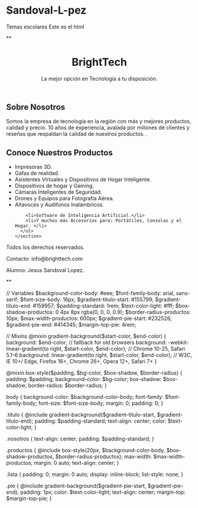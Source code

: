 # Sandoval-L-pez
Temas escolares
Este es el html

 **
<DOCTYPE html >
<html lang="es">
<head>
  <meta charset="UTF-8">
  <meta http-equiv="X-UA-Compatible" content="IE=edge">
  <meta name="viewport" content="width=device-width, initial-scale=1.0">
  <title>BrightTech</title>
</head>
<body>
  <header class="titulo">
    <h1>BrightTech</h1>
    <p>La mejor opción en Tecnología a tu disposición.</p>
  </header>
  <main>
    <section class="nosotros">
      <h2>Sobre Nosotros</h2>      
      <p>Somos la empresa de tecnología en la región con más y mejores productos, calidad y precio. 10 años de experiencia, avalada por millones de clientes y reseñas que respaldan la calidad de nuestros productos. .</p>
    </section>
    <section class="productos">
      <h2>Conoce Nuestros Productos</h2>
      <ul class="lista">
        <li>Impresoras 3D.</li>
        <li>Gafas de realidad.</li>
        <li>Asistentes Virtuales y Dispositivos de Hogar Inteligente.</li>
        <li>Dispositivos de hogar y Gaming.</li>
         <li>Cámaras Inteligentes de Seguridad.</li>
        <li>Drones y Equipos para Fotografía Aérea.</li>
        <li>Altavoces y Audífonos Inalámbricos.</li>
       
        <li>Software de Inteligencia Artificial.</li>
        <li>Y muchos más Accesorios para: Portátiles, Consolas y el Hogar. </li>
      </ul>
    </section>
  </main>
  <footer class="pie">
    <p>Todos los derechos reservados.</p>
    <p>Contacto: info@brighttech.com</p>
    <p>Alumno: Jesus Sandoval Lopez.</p>
  </footer>
</body>
</html>

**

// Variables
$background-color-body: #eee;
$font-family-body: arial, sans-serif;
$font-size-body: 16px;
$gradient-titulo-start: #155799;
$gradient-titulo-end: #159957;
$padding-standard: 1rem;
$text-color-light: #fff;
$box-shadow-productos: 0 4px 8px rgba(0, 0, 0, 0.9);
$border-radius-productos: 10px;
$max-width-productos: 600px;
$gradient-pie-start: #232526;
$gradient-pie-end: #414345;
$margin-top-pie: 4rem;

// Mixins
@mixin gradient-background($start-color, $end-color) {
  background: $end-color; // fallback for old browsers
  background: -webkit-linear-gradient(to right, $start-color, $end-color); // Chrome 10-25, Safari 5.1-6
  background: linear-gradient(to right, $start-color, $end-color); // W3C, IE 10+/ Edge, Firefox 16+, Chrome 26+, Opera 12+, Safari 7+
}

@mixin box-style($padding, $bg-color, $box-shadow, $border-radius) {
  padding: $padding;
  background-color: $bg-color;
  box-shadow: $box-shadow;
  border-radius: $border-radius;
}

body {
  background-color: $background-color-body;
  font-family: $font-family-body;
  font-size: $font-size-body;
  margin: 0;
  padding: 0;
}

.titulo {
  @include gradient-background($gradient-titulo-start, $gradient-titulo-end);
  padding: $padding-standard;
  text-align: center;
  color: $text-color-light;
}

.nosotros {
  text-align: center;
  padding: $padding-standard;
}

.productos {
  @include box-style(20px, $background-color-body, $box-shadow-productos, $border-radius-productos);
  max-width: $max-width-productos;
  margin: 0 auto;
  text-align: center;
}

.lista {
  padding: 0;
  margin: 0 auto;
  display: inline-block;
  list-style: none;
}

.pie {
  @include gradient-background($gradient-pie-start, $gradient-pie-end);
  padding: 1px;
  color: $text-color-light;
  text-align: center;
  margin-top: $margin-top-pie;
}
